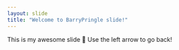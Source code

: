 ```yaml
---
layout: slide
title: "Welcome to BarryPringle slide!"
---
```

This is my awesome slide :tada:
Use the left arrow to go back!
